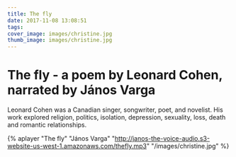 ```yaml
---
title: The fly
date: 2017-11-08 13:08:51
tags:
cover_image: images/christine.jpg
thumb_image: images/christine.jpg
---
```

# The fly - a poem by Leonard Cohen, narrated by János Varga

Leonard Cohen was a Canadian singer, songwriter, poet, and novelist. His work explored religion, politics, isolation, depression, sexuality, loss, death and romantic relationships.

{% aplayer "The fly" "János Varga" "http://janos-the-voice-audio.s3-website-us-west-1.amazonaws.com/thefly.mp3" "/images/christine.jpg"  %}
